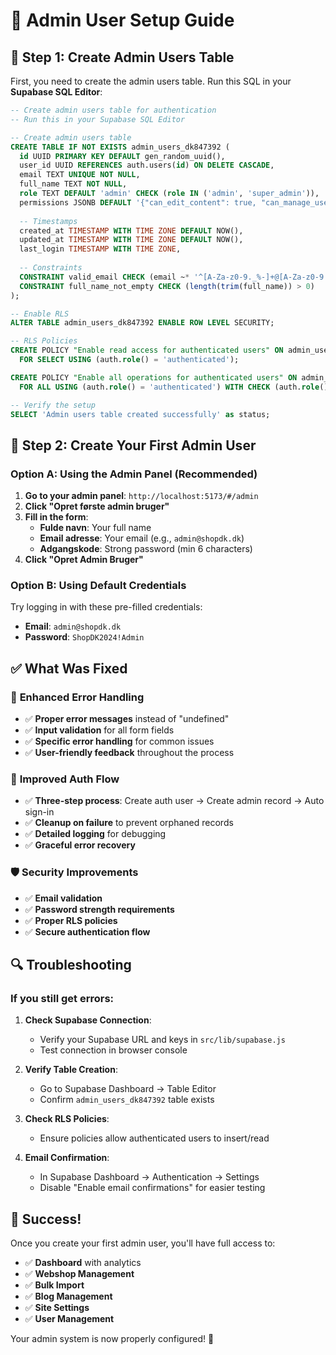 # 🔧 Admin User Setup Guide

## 🚨 **Step 1: Create Admin Users Table**

First, you need to create the admin users table. Run this SQL in your **Supabase SQL Editor**:

```sql
-- Create admin users table for authentication
-- Run this in your Supabase SQL Editor

-- Create admin users table
CREATE TABLE IF NOT EXISTS admin_users_dk847392 (
  id UUID PRIMARY KEY DEFAULT gen_random_uuid(),
  user_id UUID REFERENCES auth.users(id) ON DELETE CASCADE,
  email TEXT UNIQUE NOT NULL,
  full_name TEXT NOT NULL,
  role TEXT DEFAULT 'admin' CHECK (role IN ('admin', 'super_admin')),
  permissions JSONB DEFAULT '{"can_edit_content": true, "can_manage_users": false, "can_view_analytics": true}'::jsonb,
  
  -- Timestamps
  created_at TIMESTAMP WITH TIME ZONE DEFAULT NOW(),
  updated_at TIMESTAMP WITH TIME ZONE DEFAULT NOW(),
  last_login TIMESTAMP WITH TIME ZONE,
  
  -- Constraints
  CONSTRAINT valid_email CHECK (email ~* '^[A-Za-z0-9._%-]+@[A-Za-z0-9.-]+\.[A-Za-z]{2,}$'),
  CONSTRAINT full_name_not_empty CHECK (length(trim(full_name)) > 0)
);

-- Enable RLS
ALTER TABLE admin_users_dk847392 ENABLE ROW LEVEL SECURITY;

-- RLS Policies
CREATE POLICY "Enable read access for authenticated users" ON admin_users_dk847392
  FOR SELECT USING (auth.role() = 'authenticated');

CREATE POLICY "Enable all operations for authenticated users" ON admin_users_dk847392
  FOR ALL USING (auth.role() = 'authenticated') WITH CHECK (auth.role() = 'authenticated');

-- Verify the setup
SELECT 'Admin users table created successfully' as status;
```

## 🎯 **Step 2: Create Your First Admin User**

### Option A: Using the Admin Panel (Recommended)

1. **Go to your admin panel**: `http://localhost:5173/#/admin`
2. **Click "Opret første admin bruger"**
3. **Fill in the form**:
   - **Fulde navn**: Your full name
   - **Email adresse**: Your email (e.g., `admin@shopdk.dk`)
   - **Adgangskode**: Strong password (min 6 characters)
4. **Click "Opret Admin Bruger"**

### Option B: Using Default Credentials

Try logging in with these pre-filled credentials:
- **Email**: `admin@shopdk.dk`
- **Password**: `ShopDK2024!Admin`

## ✅ **What Was Fixed**

### 🔧 **Enhanced Error Handling**
- ✅ **Proper error messages** instead of "undefined"
- ✅ **Input validation** for all form fields
- ✅ **Specific error handling** for common issues
- ✅ **User-friendly feedback** throughout the process

### 🎯 **Improved Auth Flow**
- ✅ **Three-step process**: Create auth user → Create admin record → Auto sign-in
- ✅ **Cleanup on failure** to prevent orphaned records
- ✅ **Detailed logging** for debugging
- ✅ **Graceful error recovery**

### 🛡️ **Security Improvements**
- ✅ **Email validation**
- ✅ **Password strength requirements**
- ✅ **Proper RLS policies**
- ✅ **Secure authentication flow**

## 🔍 **Troubleshooting**

### If you still get errors:

1. **Check Supabase Connection**:
   - Verify your Supabase URL and keys in `src/lib/supabase.js`
   - Test connection in browser console

2. **Verify Table Creation**:
   - Go to Supabase Dashboard → Table Editor
   - Confirm `admin_users_dk847392` table exists

3. **Check RLS Policies**:
   - Ensure policies allow authenticated users to insert/read

4. **Email Confirmation**:
   - In Supabase Dashboard → Authentication → Settings
   - Disable "Enable email confirmations" for easier testing

## 🚀 **Success!**

Once you create your first admin user, you'll have full access to:
- ✅ **Dashboard** with analytics
- ✅ **Webshop Management**
- ✅ **Bulk Import**
- ✅ **Blog Management**
- ✅ **Site Settings**
- ✅ **User Management**

Your admin system is now properly configured! 🎉